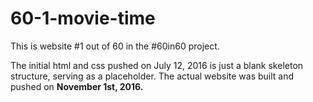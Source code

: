 # 60-1-movie-time

This is website #1 out of 60 in the #60in60 project. 

The initial html and css pushed on July 12, 2016 is just a blank skeleton structure, serving as a placeholder. The actual website was built and pushed on <strong>November 1st, 2016.</strong>
